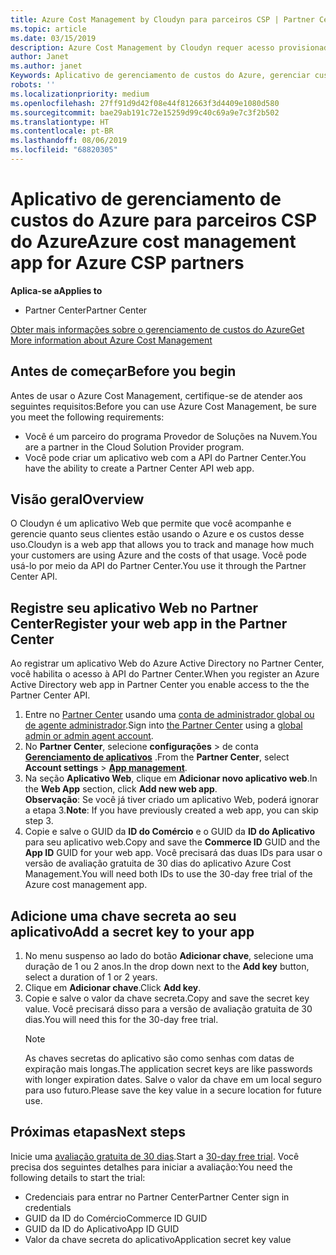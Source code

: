 ```yaml
---
title: Azure Cost Management by Cloudyn para parceiros CSP | Partner Center
ms.topic: article
ms.date: 03/15/2019
description: Azure Cost Management by Cloudyn requer acesso provisionado à API do Partner Center.
author: Janet
ms.author: janet
Keywords: Aplicativo de gerenciamento de custos do Azure, gerenciar custos, aplicativos Web
robots: ''
ms.localizationpriority: medium
ms.openlocfilehash: 27ff91d9d42f08e44f812663f3d4409e1080d580
ms.sourcegitcommit: bae29ab191c72e15259d99c40c69a9e7c3f2b502
ms.translationtype: HT
ms.contentlocale: pt-BR
ms.lasthandoff: 08/06/2019
ms.locfileid: "68820305"
---
```

# <a name="azure-cost-management-app-for-azure-csp-partners"></a><span data-ttu-id="12df9-104">Aplicativo de gerenciamento de custos do Azure para parceiros CSP do Azure</span><span class="sxs-lookup"><span data-stu-id="12df9-104">Azure cost management app for Azure CSP partners</span></span>  

<span data-ttu-id="12df9-105">**Aplica-se a**</span><span class="sxs-lookup"><span data-stu-id="12df9-105">**Applies to**</span></span>

-  <span data-ttu-id="12df9-106">Partner Center</span><span class="sxs-lookup"><span data-stu-id="12df9-106">Partner Center</span></span>

[<span data-ttu-id="12df9-107">Obter mais informações sobre o gerenciamento de custos do Azure</span><span class="sxs-lookup"><span data-stu-id="12df9-107">Get More information about Azure Cost Management</span></span>](https://go.microsoft.com/fwlink/p/?linkid=857893)

## <a name="before-you-begin"></a><span data-ttu-id="12df9-108">Antes de começar</span><span class="sxs-lookup"><span data-stu-id="12df9-108">Before you begin</span></span>
<span data-ttu-id="12df9-109">Antes de usar o Azure Cost Management, certifique-se de atender aos seguintes requisitos:</span><span class="sxs-lookup"><span data-stu-id="12df9-109">Before you can use Azure Cost Management, be sure you meet the following requirements:</span></span>

- <span data-ttu-id="12df9-110">Você é um parceiro do programa Provedor de Soluções na Nuvem.</span><span class="sxs-lookup"><span data-stu-id="12df9-110">You are a partner in the Cloud Solution Provider program.</span></span>
- <span data-ttu-id="12df9-111">Você pode criar um aplicativo web com a API do Partner Center.</span><span class="sxs-lookup"><span data-stu-id="12df9-111">You have the ability to create a Partner Center API web app.</span></span>

## <a name="overview"></a><span data-ttu-id="12df9-112">Visão geral</span><span class="sxs-lookup"><span data-stu-id="12df9-112">Overview</span></span>

<span data-ttu-id="12df9-113">O Cloudyn é um aplicativo Web que permite que você acompanhe e gerencie quanto seus clientes estão usando o Azure e os custos desse uso.</span><span class="sxs-lookup"><span data-stu-id="12df9-113">Cloudyn is a web app that allows you to track and manage how much your customers are using Azure and the costs of that usage.</span></span> <span data-ttu-id="12df9-114">Você pode usá-lo por meio da API do Partner Center.</span><span class="sxs-lookup"><span data-stu-id="12df9-114">You use it through the Partner Center API.</span></span>

## <a name="register-your-web-app-in-the-partner-center"></a><span data-ttu-id="12df9-115">Registre seu aplicativo Web no Partner Center</span><span class="sxs-lookup"><span data-stu-id="12df9-115">Register your web app in the Partner Center</span></span>
<span data-ttu-id="12df9-116">Ao registrar um aplicativo Web do Azure Active Directory no Partner Center, você habilita o acesso à API do Partner Center.</span><span class="sxs-lookup"><span data-stu-id="12df9-116">When you register an Azure Active Directory web app in Partner Center you enable access to the the Partner Center API.</span></span> 
1.  <span data-ttu-id="12df9-117">Entre no [Partner Center](https://partnercenter.microsoft.com/pcv/dashboard/overview) usando uma [conta de administrador global ou de agente administrador](create-user-accounts-and-set-permissions.md).</span><span class="sxs-lookup"><span data-stu-id="12df9-117">Sign into [the Partner Center](https://partnercenter.microsoft.com/pcv/dashboard/overview) using a [global admin or admin agent account](create-user-accounts-and-set-permissions.md).</span></span>
2.  <span data-ttu-id="12df9-118">No **Partner Center**, selecione **configurações** &gt; de conta **[Gerenciamento de aplicativos](https://partnercenter.microsoft.com/pcv/apiintegration/appmanagement)** .</span><span class="sxs-lookup"><span data-stu-id="12df9-118">From the **Partner Center**, select **Account settings** &gt; **[App management](https://partnercenter.microsoft.com/pcv/apiintegration/appmanagement)**.</span></span>
3.  <span data-ttu-id="12df9-119">Na seção **Aplicativo Web**, clique em **Adicionar novo aplicativo web**.</span><span class="sxs-lookup"><span data-stu-id="12df9-119">In the **Web App** section, click **Add new web app**.</span></span>
<br> <span data-ttu-id="12df9-120">**Observação**: Se você já tiver criado um aplicativo Web, poderá ignorar a etapa 3.</span><span class="sxs-lookup"><span data-stu-id="12df9-120">**Note**: If you have previously created a web app, you can skip step 3.</span></span>
4.  <span data-ttu-id="12df9-121">Copie e salve o GUID da **ID do Comércio** e o GUID da **ID do Aplicativo** para seu aplicativo web.</span><span class="sxs-lookup"><span data-stu-id="12df9-121">Copy and save the **Commerce ID** GUID and the **App ID** GUID for your web app.</span></span> <span data-ttu-id="12df9-122">Você precisará das duas IDs para usar o versão de avaliação gratuita de 30 dias do aplicativo Azure Cost Management.</span><span class="sxs-lookup"><span data-stu-id="12df9-122">You will need both IDs to use the 30-day free trial of the Azure cost management app.</span></span>

## <a name="add-a-secret-key-to-your-app"></a><span data-ttu-id="12df9-123">Adicione uma chave secreta ao seu aplicativo</span><span class="sxs-lookup"><span data-stu-id="12df9-123">Add a secret key to your app</span></span>
1. <span data-ttu-id="12df9-124">No menu suspenso ao lado do botão **Adicionar chave**, selecione uma duração de 1 ou 2 anos.</span><span class="sxs-lookup"><span data-stu-id="12df9-124">In the drop down next to the **Add key** button, select a duration of 1 or 2 years.</span></span>
2. <span data-ttu-id="12df9-125">Clique em **Adicionar chave**.</span><span class="sxs-lookup"><span data-stu-id="12df9-125">Click **Add key**.</span></span> 
3. <span data-ttu-id="12df9-126">Copie e salve o valor da chave secreta.</span><span class="sxs-lookup"><span data-stu-id="12df9-126">Copy and save the secret key value.</span></span> <span data-ttu-id="12df9-127">Você precisará disso para a versão de avaliação gratuita de 30 dias.</span><span class="sxs-lookup"><span data-stu-id="12df9-127">You will need this for the 30-day free trial.</span></span><br>
   > [!NOTE]  
   > <span data-ttu-id="12df9-128">As chaves secretas do aplicativo são como senhas com datas de expiração mais longas.</span><span class="sxs-lookup"><span data-stu-id="12df9-128">The application secret keys are like passwords with longer expiration dates.</span></span> <span data-ttu-id="12df9-129">Salve o valor da chave em um local seguro para uso futuro.</span><span class="sxs-lookup"><span data-stu-id="12df9-129">Please save the key value in a secure location for future use.</span></span>

## <a name="next-steps"></a><span data-ttu-id="12df9-130">Próximas etapas</span><span class="sxs-lookup"><span data-stu-id="12df9-130">Next steps</span></span>
<span data-ttu-id="12df9-131">Inicie uma [avaliação gratuita de 30 dias](https://go.microsoft.com/fwlink/?linkid=857895).</span><span class="sxs-lookup"><span data-stu-id="12df9-131">Start a [30-day free trial](https://go.microsoft.com/fwlink/?linkid=857895).</span></span>
<span data-ttu-id="12df9-132">Você precisa dos seguintes detalhes para iniciar a avaliação:</span><span class="sxs-lookup"><span data-stu-id="12df9-132">You need the following details to start the trial:</span></span>
- <span data-ttu-id="12df9-133">Credenciais para entrar no Partner Center</span><span class="sxs-lookup"><span data-stu-id="12df9-133">Partner Center sign in credentials</span></span>
- <span data-ttu-id="12df9-134">GUID da ID do Comércio</span><span class="sxs-lookup"><span data-stu-id="12df9-134">Commerce ID GUID</span></span>
- <span data-ttu-id="12df9-135">GUID da ID do Aplicativo</span><span class="sxs-lookup"><span data-stu-id="12df9-135">App ID GUID</span></span>
- <span data-ttu-id="12df9-136">Valor da chave secreta do aplicativo</span><span class="sxs-lookup"><span data-stu-id="12df9-136">Application secret key value</span></span>
